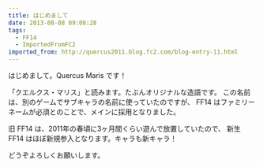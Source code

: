 ```yaml
---
title: はじめまして
date: 2013-08-08 09:08:28
tags:
  - FF14
  - ImportedFromFC2
imported_from: http://quercus2011.blog.fc2.com/blog-entry-11.html
---
```

はじめまして。Quercus Maris です！

「クエルクス・マリス」と読みます。たぶんオリジナルな造語です。
この名前は、別のゲームでサブキャラの名前に使っていたのですが、
FF14 はファミリーネームが必須とのことで、メインに採用となりました。

旧 FF14 は、2011年の春頃に3ヶ月間くらい遊んで放置していたので、
新生 FF14 はほぼ新規参入となります。キャラも新キャラ！

どうぞよろしくお願いします。
